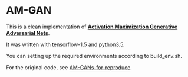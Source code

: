 # AM-GAN

This is a clean implementation of **[Activation Maximization Generative Adversarial Nets](https://arxiv.org/abs/1703.02000)**. 

It was written with tensorflow-1.5 and python3.5. 

You can setting up the required environments according to build_env.sh. 

For the original code, see [AM-GANs-for-reproduce](https://github.com/ZhimingZhou/AM-GANs-for-reproduce).
